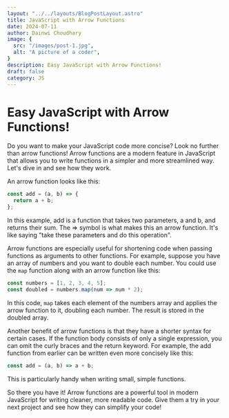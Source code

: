 ```yaml
---
layout: "../../layouts/BlogPostLayout.astro"
title: JavaScript with Arrow Functions
date: 2024-07-11
author: Dainwi Choudhary
image: {
  src: "/images/post-1.jpg",
  alt: "A picture of a coder",
}
description: Easy JavaScript with Arrow Functions!
draft: false
category: JS
---
```


# Easy JavaScript with Arrow Functions!

Do you want to make your JavaScript code more concise? Look no further than arrow functions! Arrow functions are a modern feature in JavaScript that allows you to write functions in a simpler and more streamlined way. Let's dive in and see how they work.

An arrow function looks like this:

```javascript
const add = (a, b) => {
  return a + b;
};
```
In this example, add is a function that takes two parameters, a and b, and returns their sum. The => symbol is what makes this an arrow function. It's like saying "take these parameters and do this operation".

Arrow functions are especially useful for shortening code when passing functions as arguments to other functions. For example, suppose you have an array of numbers and you want to double each number. You could use the `map` function along with an arrow function like this:

```javascript
const numbers = [1, 2, 3, 4, 5];
const doubled = numbers.map(num => num * 2);
```

In this code, `map` takes each element of the numbers array and applies the arrow function to it, doubling each number. The result is stored in the doubled array.

Another benefit of arrow functions is that they have a shorter syntax for certain cases. If the function body consists of only a single expression, you can omit the curly braces and the return keyword. For example, the add function from earlier can be written even more concisely like this:

```javascript
const add = (a, b) => a + b;
```

This is particularly handy when writing small, simple functions.

So there you have it! Arrow functions are a powerful tool in modern JavaScript for writing cleaner, more readable code. Give them a try in your next project and see how they can simplify your code!


